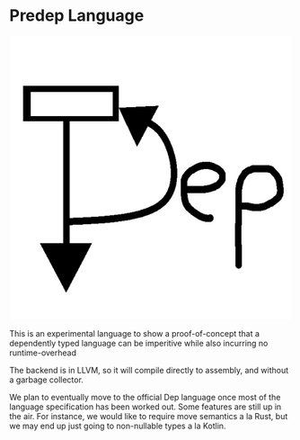 # Predep Language

![](Dep.png)

This is an experimental language to show a proof-of-concept that a dependently typed language can be imperitive while also incurring no runtime-overhead

The backend is in LLVM, so it will compile directly to assembly, and without a garbage collector.

We plan to eventually move to the official Dep language once most of the language specification has been worked out. Some features are still up in the air. For instance, we would like to require move semantics a la Rust, but we may end up just going to non-nullable types a la Kotlin. 
